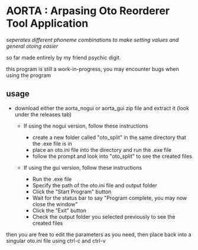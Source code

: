 # AORTA : Arpasing Oto Reorderer Tool Application

*seperates different phoneme combinations to make setting values and general otoing easier*

so far made entirely by my friend psychic digit.

this program is still a work-in-progress, you may encounter bugs when using the program

## usage
- download either the aorta_nogui or aorta_gui zip file and extract it (look under the releases tab)

  - If using the nogui version, follow these instructions
    - create a new folder called "oto_split" in the same directory that the .exe file is in 
    - place an oto.ini file into the directory and run the .exe file
    - follow the prompt and look into "oto_split" to see the created files

  - If using the gui version, follow these instructions
    - Run the .exe file
    - Specify the path of the oto.ini file and output folder
    - Click the "Start Program" button
    - Wait for the status bar to say "Program complete, you may now close the window"
    - Click the "Exit" button
    - Check the output folder you selected previously to see the created files

then you are free to edit the parameters as you need, then place back into a singular oto.ini file using ctrl-c and ctrl-v
